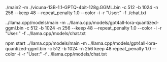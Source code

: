 ./main2 -m ./vicuna-13B-1.1-GPTQ-4bit-128g.GGML.bin -c 512 -b 1024 -n 256 --keep 48 --repeat_penalty 1.0 --color -i -r "User:" -f ./chat.txt


../llama.cpp/models/main -m ../llama.cpp/models/gpt4all-lora-quantized-ggml.bin -c 512 -b 1024 -n 256 --keep 48 --repeat_penalty 1.0 --color -i -r "User:" -f ../llama.cpp/models/chat.txt


npm start ../llama.cpp/models/main -m ../llama.cpp/models/gpt4all-lora-quantized-ggml.bin -c 512 -b 1024 -n 256 keep 48 repeat_penalty 1.0 --color -i -r "User:" -f ../llama.cpp/models/chat.txt

